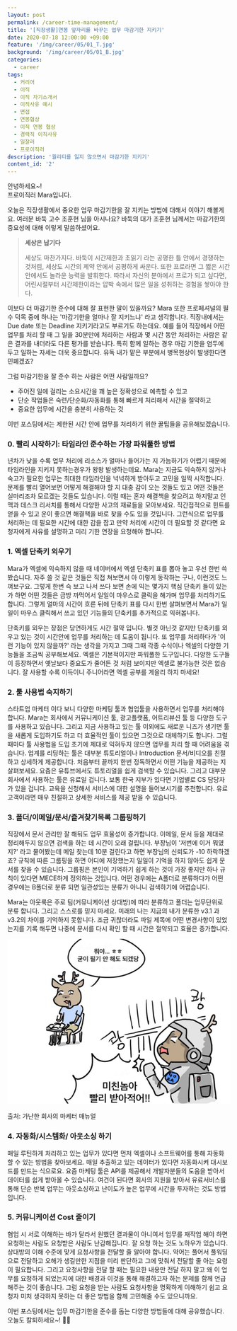 ```yaml
---
layout: post
permalink: /career-time-management/
title: '[직장생활]연봉 앞자리를 바꾸는 업무 마감기한 지키기'
date: 2020-07-18 12:00:00 +09:00
feature: '/img/career/05/01_T.jpg'
background: '/img/career/05/01_B.jpg'
categories:
  - career
tags:
  - 커리어
  - 이직
  - 이직 자기소개서
  - 이직사유 예시
  - 면접
  - 연봉협상
  - 이직 연봉 협상
  - 경력직 이직사유
  - 일잘러
  - 프로이직러
description: '퀄리티를 잃지 않으면서 마감기한 지키기'
content_id: '2'
---
```


안녕하세요~!<br>프로이직러 Mara입니다. 

오늘은 직장생활에서 중요한 업무 마감기한을 잘 지키는 방법에 대해서 이야기 해볼게요. 여러분 바둑 고수 조훈현 님을 아시나요? 바둑의 대가 조훈현 님께서는 마감기한의 중요성에 대해 이렇게 말씀하셨어요.  

> **세상은 납기다**
>
> 세상도 마찬가지다. 
> 바둑이 시간제한과 초읽기 라는 공평한 틀 안에서 경쟁하는 것처럼, 세상도 시간의 제약 안에서 공평하게 싸운다. 또한 프로라면 그 짧은 시간 안에서도 놀라운 능력을 발휘한다. 따라서 자신의 분야에서 프로가 되고 싶다면, 어린시절부터 시간제한이라는 압박 속에서 많은 일을 성취하는 경험을 쌓아야 한다. 

이보다 더 마감기한 준수에 대해 잘 표현한 말이 있을까요? Mara 또한 프로페셔널의 필수 덕목 중에 하나는 '마감기한을 얼마나 잘 지키느냐' 라고 생각합니다. 직장내에서는 Due date 또는 Deadline 지키기라고도 부르기도 하는데요. 예를 들어 직장에서 어떤 업무를 처리 할 때 그 일을 30분만에 처리하는 사람과 몇 시간 동안 처리하는 사람은 같은 결과를 내더라도 다른 평가를 받습니다. 특히 함께 일하는 경우 마감 기한을 염두에 두고 일하는 자세는 더욱 중요합니다. 유독 내가 맡은 부분에서 병목현상이 발생한다면 민폐겠죠?  

그럼 마감기한을 잘 준수 하는 사람은 어떤 사람일까요? 

- 주어진 일에 걸리는 소요시간을 꽤 높은 정확성으로 예측할 수 있고
- 단순 작업들은 숙련/단순화/자동화를 통해 빠르게 처리해서 시간을 절약하고
- 중요한 업무에 시간을 충분히 사용하는 것 

이번 포스팅에서는 제한된 시간 안에 업무를 처리하기 위한 꿀팁들을 공유해보겠습니다.

### 0. 빨리 시작하기: 타임라인 준수하는 가장 파워풀한 방법 

년차가 낮을 수록 업무 처리에 리소스가 얼마나 들어가는 지 가늠하기가 어렵기 때문에 타임라인을 지키지 못하는경우가 왕왕 발생하는데요. Mara는 지금도 익숙하지 않거나 숙고가 필요한 업무는 최대한 타임라인을 넉넉하게 받아두고 고민을 일찍 시작합니다. 문제를 빨리 열어보면 어떻게 해결해야 할 지 대충 감이 오는 것들도 있고 어떤 것들은 실마리조차 모르겠는 것들도 있습니다. 이럴 때는 혼자 해결책을 찾으려고 하지말고 인맥과 데스크 리서치를 통해서 다양한 사고의 재료들을 모아보세요. 직간접적으로 힌트를 얻을 수 있고 운이 좋으면 해결책을 바로 찾을 수도 있을 것입니다. 그런식으로 업무를 처리하는 데 필요한 시간에 대한 감을 잡고 만약 처리에 시간이 더 필요할 것 같다면 요청자에게 사유를 설명하고 미리 기한 연장을 요청해야 합니다. 

### 1. 엑셀 단축키 외우기

Mara가 엑셀에 익숙하지 않을 때 네이버에서 엑셀 단축키 표를 뽑아 놓고 우선 한번 쓱 봤습니다. 자주 쓸 것 같은 것들은 직접 쳐보면서 아 이렇게 동작하는 구나, 이런것도 느껴보구요. 그렇게 한번 슥 보고 나서 쓰다 보면 손에 익는 몇가지 핵심 단축키 들이 있는가 하면 어떤 것들은 금방 까먹어서 일일이 마우스로 클릭을 해가며 업무를 처리하기도 합니다. 그렇게 얼마의 시간이 흐른 뒤에 단축키 표를 다시 한번 살펴보면서 Mara가 일일이 마우스 클릭해서 쓰고 있던 기능들의 단축키를 추가적으로 익혀봅니다. 

단축키를 외우는 장점은 당연하게도 시간 절약 입니다. 별것 아닌것 같지만 단축키를 외우고 있는 것이 시간안에 업무를 처리하는 데 도움이 됩니다. 또 업무를 처리하다가 '이런 기능이 있지 않을까?' 라는 생각을 가지고 그때 그때 각종 수식이나 엑셀의 다양한 기능들을 조금씩 공부해보세요. 엑셀은 기본적이지만 파워풀한 도구입니다. 다양한 도구들이 등장하면서 옛날보다 중요도가 줄어든 것 처럼 보이지만 엑셀로 불가능한 것은 없습니다. 잘 사용할 수록 이득이니 주니어라면 엑셀 공부를 게을리 하지 마세요! 

### 2. 툴 사용법 숙지하기

스타트업 마케터 이다 보니 다양한 마케팅 툴과 협업툴을 사용하면서 업무를 처리해야 합니다. Mara는 회사에서 커뮤니케이션 툴, 광고플랫폼, 어트리뷰션 툴 등 다양한 도구를 사용하고 있습니다. 그리고 지금 사용하고 있는 툴 이외에도 새로운 니즈가 생기면 툴을 새롭게 도입하기도 하고 더 효율적인 툴이 있으면 그것으로 대체하기도 합니다. 그럴 때마다 툴 사용법을 도입 초기에 제대로 익혀두지 않으면 업무를 처리 할 때 어려움을 겪습니다. 
업계를 리딩하는 툴은 대부분 튜토리얼이나 Introduction 문서/비디오를 친절하고 상세하게 제공합니다. 처음부터 끝까지 한번 정독하면서 어떤 기능을 제공하는 지 살펴보세요. 요즘은 유튜브에서도 튜토리얼을 쉽게 검색할 수 있습니다. 그리고 대부분 회사에서 사용하는 툴은 유료일 겁니다. 보통 한국 지부가 있다면 기업별로 CS 담당자가 있을 겁니다. 교육을 신청해서 서비스에 대한 설명을 들어보시기를 추천합니다. 유료 고객이라면 매우 친절하고 상세한 서비스를 제공 받을 수 있습니다. 

### 3. 폴더/이메일/문서/즐겨찾기목록 그룹핑하기

직장에서 문서 관리만 잘 해둬도 업무 효율성이 증가합니다. 이메일, 문서 등을 제대로 정리해두지 않으면 검색을 하는 데 시간이 오래 걸립니다. 부장님이 '저번에 이거 뭐였지?' 라고 물어봤는데 메일 찾는데 10분 걸린다고 하면 부장님의 신뢰도가 -10 하락하겠죠? 규칙에 따른 그룹핑을 하면 어디에 저장했는지 일일이 기억을 하지 않아도 쉽게 문서를 찾을 수 있습니다. 그룹핑은 본인이 기억하기 쉽게 하는 것이 가장 좋지만 하나 규칙이 있다면 MECE하게 정의하는 것입니다. 어떤 경우에는 A폴더로 분류하다가 어떤 경우에는 B폴더로 분류 되면 일관성있는 분류가 아니니 검색하기에 어렵습니다. 

Mara는 아웃룩은 주로 팀(커뮤니케이션 상대방)에 따라 분류하고 폴더는 업무단위로 분류 합니다. 그리고 스스로를 믿지 마세요. 미래의 나는 지금의 내가 분류한 v3.1 과 v3.2의 차이를 기억하지 못합니다. 조금 귀찮더라도 파일 제목에 어떤 변경사항이 있었는지를 기록 해두면 나중에 문서를 다시 확인 할 때 시간은 절약되고 효율은 증가합니다. 

![이미지1](/img/career/05/01.jpg)

출처: 가난한 회사의 마케터 매뉴얼

### 4. 자동화/시스템화/ 아웃소싱 하기

매일 루틴하게 처리하고 있는 업무가 있다면 먼저 엑셀이나 소프트웨어를 통해 자동화 할 수 있는 방법을 찾아보세요. 매일 추출하고 있는 데이터가 있다면 자동화시켜 대시보드를 만드는 식으로요. 요즘 마케팅 툴은 API를 제공해서 개발자분들의 도움을 받아서 데이터를 쉽게 받아올 수 있습니다. 여건이 된다면 회사의 지원을 받아서 유료서비스를 통해 단순 반복 업무는 아웃소싱하고 난이도가 높은 업무에 시간을 투자하는 것도 방법입니다. 

### 5. 커뮤니케이션 Cost 줄이기

협업 시 서로 이해하는 바가 달라서 원했던 결과물이 아니여서 업무를 재작업 해야 하면 요청하는 사람도 요청받은 사람도 난감해집니다. 잘 요청 하는 것도 노하우가 있습니다. 상대방의 이해 수준에 맞게 요청사항을 전달할 줄 알아야 합니다. 약어는 풀어서 풀워딩으로 전달하고 오해가 생길만한 지점을 미리 판단하고 그에 맞춰서 전달할 줄 아는 요령이 필요합니다. 그리고 요청사항을 전달 할 때는 필요한 내용만 전달 하지 말고 왜 이 업무를 요청하게 되었는지에 대한 배경과 이것을 통해 해결하고자 하는 문제를 함께 언급 해주는 것이 좋습니다. 그럼 요청을 받는 사람도 요청사항을 명확하게 이해하기 쉽고 요청자 미처 생각하지 못하는 더 좋은 방법을 함께 고민해줄 수도 있으니까요. 

이번 포스팅에서는 업무 마감기한을 준수를 돕는 다양한 방법들에 대해 공유했습니다. <br>
오늘도 칼퇴하세요~! 🙋‍♀️  